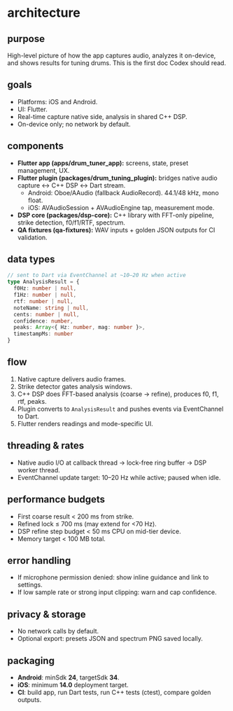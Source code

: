 # architecture

## purpose
High-level picture of how the app captures audio, analyzes it on-device, and shows results for tuning drums. This is the first doc Codex should read.

## goals
- Platforms: iOS and Android.
- UI: Flutter.
- Real-time capture native side, analysis in shared C++ DSP.
- On-device only; no network by default.

## components
- **Flutter app (apps/drum_tuner_app):** screens, state, preset management, UX.
- **Flutter plugin (packages/drum_tuning_plugin):** bridges native audio capture ↔ C++ DSP ↔ Dart stream.
  - Android: Oboe/AAudio (fallback AudioRecord). 44.1/48 kHz, mono float.
  - iOS: AVAudioSession + AVAudioEngine tap, measurement mode.
- **DSP core (packages/dsp-core):** C++ library with FFT-only pipeline, strike detection, f0/f1/RTF, spectrum.
- **QA fixtures (qa-fixtures):** WAV inputs + golden JSON outputs for CI validation.

## data types
```ts
// sent to Dart via EventChannel at ~10–20 Hz when active
type AnalysisResult = {
  f0Hz: number | null,
  f1Hz: number | null,
  rtf: number | null,
  noteName: string | null,
  cents: number | null,
  confidence: number,
  peaks: Array<{ Hz: number, mag: number }>,
  timestampMs: number
}
```

## flow
1) Native capture delivers audio frames.
2) Strike detector gates analysis windows.
3) C++ DSP does FFT-based analysis (coarse → refine), produces f0, f1, rtf, peaks.
4) Plugin converts to `AnalysisResult` and pushes events via EventChannel to Dart.
5) Flutter renders readings and mode-specific UI.

## threading & rates
- Native audio I/O at callback thread → lock-free ring buffer → DSP worker thread.
- EventChannel update target: 10–20 Hz while active; paused when idle.

## performance budgets
- First coarse result < 200 ms from strike.
- Refined lock ≤ 700 ms (may extend for <70 Hz).
- DSP refine step budget < 50 ms CPU on mid-tier device.
- Memory target < 100 MB total.

## error handling
- If microphone permission denied: show inline guidance and link to settings.
- If low sample rate or strong input clipping: warn and cap confidence.

## privacy & storage
- No network calls by default.
- Optional export: presets JSON and spectrum PNG saved locally.

## packaging
- **Android**: minSdk **24**, targetSdk **34**.
- **iOS**: minimum **14.0** deployment target.
- **CI**: build app, run Dart tests, run C++ tests (ctest), compare golden outputs.
